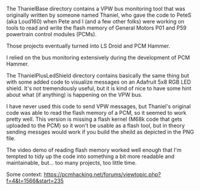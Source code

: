 The ThanielBase directory contains a VPW bus monitoring tool that was originally written by someone named 
Thaniel, who gave the code to PeteS (aka Loud160) when Pete and I (and a few other folks) were working on
tools to read and write the flash memory of General Motors P01 and P59 powertrain control modules (PCMs).

Those projects eventually turned into LS Droid and PCM Hammer.

I relied on the bus monitoring extensively during the development of PCM Hammer.

The ThanielPlusLedShield directory contains basically the same thing but with some added code to visualize
messages on an Adafruit 5x8 RGB LED shield. It's not tremendously useful, but it is kind of nice to have
some hint about what (if anything) is happening on the VPW bus.

I have never used this code to send VPW messages, but Thaniel's original code was able to read the flash
memory of a PCM, so it seemed to work pretty well. This version is missing a flash kernel (M68k code that
gets uploaded to the PCM) so it won't be usable as a flash tool, but in theory sending messges would work
if you build the sheild as depicted in the PNG file.

The video demo of reading flash memory worked well enough that I'm tempted to tidy up the code into 
something a bit more readable and maintainable, but... too many projects, too little time.

Some context: https://pcmhacking.net/forums/viewtopic.php?f=4&t=1566&start=235

